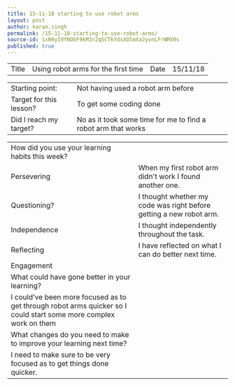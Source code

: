 ```yaml
---
title: 15-11-18 starting to use robot arms
layout: post
author: karan.singh
permalink: /15-11-18-starting-to-use-robot-arms/
source-id: 1xN9yI0YNObF9kM3r2q5CTkYdsXOlmXaJyvnLFrWMX0s
published: true
---
```

<table>
  <tr>
    <td>Title</td>
    <td>Using robot arms for the first time</td>
    <td>Date</td>
    <td>15/11/18</td>
  </tr>
</table>


<table>
  <tr>
    <td>Starting point:</td>
    <td>Not having used a robot arm before</td>
  </tr>
  <tr>
    <td>Target for this lesson?</td>
    <td>To get some coding done</td>
  </tr>
  <tr>
    <td>Did I reach my target? </td>
    <td>No as it took some time for me to find a robot arm that works</td>
  </tr>
</table>


<table>
  <tr>
    <td>How did you use your learning habits this week?</td>
    <td></td>
  </tr>
  <tr>
    <td>Persevering</td>
    <td>When my first robot arm didn't work I found another one.</td>
  </tr>
  <tr>
    <td>Questioning?</td>
    <td>I thought whether my code was right before getting a new robot arm.</td>
  </tr>
  <tr>
    <td>Independence</td>
    <td>I thought independently throughout the task.</td>
  </tr>
  <tr>
    <td>Reflecting</td>
    <td>I have reflected on what I can do better next time.</td>
  </tr>
  <tr>
    <td>Engagement</td>
    <td></td>
  </tr>
  <tr>
    <td>What could have gone better in your learning?</td>
    <td></td>
  </tr>
  <tr>
    <td>I could’ve been more focused as to get through robot arms quicker so I could start some more complex work on them</td>
    <td></td>
  </tr>
  <tr>
    <td>What changes do you need to make to improve your learning next time?</td>
    <td></td>
  </tr>
  <tr>
    <td>I need to make sure to be very focused as to get things done quicker. </td>
    <td></td>
  </tr>
</table>


